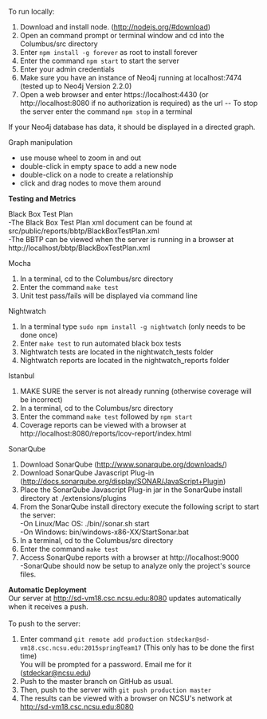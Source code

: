 To run locally:

1. Download and install node. (http://nodejs.org/#download)
2. Open an command prompt or terminal window and cd into the Columbus/src directory
3. Enter ```npm install -g forever``` as root to install forever
4. Enter the command ```npm start``` to start the server
5. Enter your admin credentials
6. Make sure you have an instance of Neo4j running at localhost:7474 (tested up to Neo4j Version 2.2.0)
7. Open a web browser and enter https://localhost:4430 (or http://localhost:8080 if no authorization is required) as the url
-- To stop the server enter the command ```npm stop``` in a terminal

If your Neo4j database has data, it should be displayed in a directed graph.

Graph manipulation
- use mouse wheel to zoom in and out
- double-click in empty space to add a new node
- double-click on a node to create a relationship
- click and drag nodes to move them around

<b>Testing and Metrics</b>

Black Box Test Plan<br>
-The Black Box Test Plan xml document can be found at src/public/reports/bbtp/BlackBoxTestPlan.xml <br>
-The BBTP can be viewed when the server is running in a browser at http://localhost/bbtp/BlackBoxTestPlan.xml<br>

Mocha<br>
1. In a terminal, cd to the Columbus/src directory<br>
2. Enter the command ```make test```<br>
3. Unit test pass/fails will be displayed via command line<br>

Nightwatch<br>
1. In a terminal type ```sudo npm install -g nightwatch``` (only needs to be done once)<br>
3. Enter ```make test``` to run automated black box tests<br>
4. Nightwatch tests are located in the nightwatch_tests folder<br>
5. Nightwatch reports are located in the nightwatch_reports folder<br>


Istanbul<br>
1. MAKE SURE the server is not already running (otherwise coverage will be incorrect)<br>
2. In a terminal, cd to the Columbus/src directory<br>
3. Enter the command ```make test``` followed by ```npm start```<br>
4. Coverage reports can be viewed with a browser at http://localhost:8080/reports/lcov-report/index.html<br>

SonarQube<br>
1. Download SonarQube (http://www.sonarqube.org/downloads/) <br>
2. Download SonarQube Javascript Plug-in (http://docs.sonarqube.org/display/SONAR/JavaScript+Plugin)<br>
3. Place the SonarQube Javascript Plug-in jar in the SonarQube install directory at ./extensions/plugins<br>
4. From the SonarQube install directory execute the following script to start the server:<br>
-On Linux/Mac OS: ./bin/<YOUR OS>/sonar.sh start<br>
-On Windows: bin/windows-x86-XX/StartSonar.bat<br>
5. In a terminal, cd to the Columbus/src directory<br>
6. Enter the command ```make test```<br>
7. Access SonarQube reports with a browser at http://localhost:9000<br>
-SonarQube should now be setup to analyze only the project's source files.

<b> Automatic Deployment </b><br>
Our server at http://sd-vm18.csc.ncsu.edu:8080 updates automatically when it receives a push. <br>
<br>
To push to the server: <br>
1. Enter command ```git remote add production stdeckar@sd-vm18.csc.ncsu.edu:2015springTeam17``` (This only has to be done the first time)<br>
You will be prompted for a password. Email me for it (stdeckar@ncsu.edu) <br>
3. Push to the master branch on GitHub as usual. <br>
4. Then, push to the server with ```git push production master```<br>
5. The results can be viewed with a browser on NCSU's network at http://sd-vm18.csc.ncsu.edu:8080
